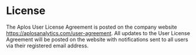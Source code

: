 # License
The Aplos User License Agreement is posted on the company website <https://aplosanalytics.com/user-agreement>. All updates to the User License Agreement will be posted on the website with notifications sent to all users via their registered email address. 